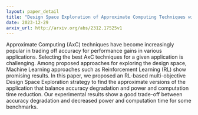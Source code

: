 ```yaml
---
layout: paper_detail
title: "Design Space Exploration of Approximate Computing Techniques with a Reinforcement Learning Approach"
date: 2023-12-29
arxiv_url: http://arxiv.org/abs/2312.17525v1
---
```


Approximate Computing (AxC) techniques have become increasingly popular in trading off accuracy for performance gains in various applications. Selecting the best AxC techniques for a given application is challenging. Among proposed approaches for exploring the design space, Machine Learning approaches such as Reinforcement Learning (RL) show promising results. In this paper, we proposed an RL-based multi-objective Design Space Exploration strategy to find the approximate versions of the application that balance accuracy degradation and power and computation time reduction. Our experimental results show a good trade-off between accuracy degradation and decreased power and computation time for some benchmarks.
